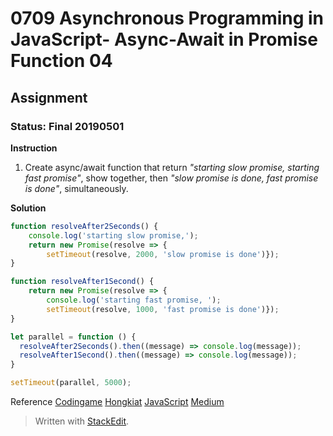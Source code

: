 # 0709 Asynchronous Programming in JavaScript- Async-Await in Promise Function 04
## Assignment
### Status: Final 20190501

**Instruction**
 1. Create async/await function that return *"starting slow promise, starting fast promise"*, show together, then *"slow promise is done, fast promise is done"*, simultaneously.

**Solution**
```JavaScript
function resolveAfter2Seconds() {
	console.log('starting slow promise,');
	return new Promise(resolve => {
		setTimeout(resolve, 2000, 'slow promise is done')});
}

function resolveAfter1Second() {
	return new Promise(resolve => {
		console.log('starting fast promise, ');
		setTimeout(resolve, 1000, 'fast promise is done')});
}

let parallel = function () {
  resolveAfter2Seconds().then((message) => console.log(message));
  resolveAfter1Second().then((message) => console.log(message));
}

setTimeout(parallel, 5000);
```

Reference
[Codingame](https://www.codingame.com/playgrounds/347/javascript-promises-mastering-the-asynchronous/your-first-code-with-promises)
[Hongkiat](https://www.hongkiat.com/blog/synchronous-asynchronous-javascript/)
[JavaScript](https://javascript.info/async-await)
[Medium](https://medium.com/front-end-weekly/callbacks-promises-and-async-await-ad4756e01d90)

> Written with [StackEdit](https://stackedit.io/).